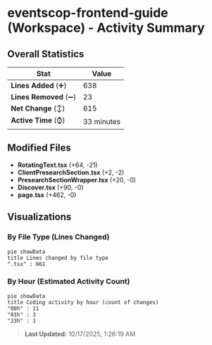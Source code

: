 # eventscop-frontend-guide (Workspace) - Activity Summary 

## Overall Statistics

| Stat                   | Value                                                             |
| ---------------------- | ----------------------------------------------------------------- |
| **Lines Added** (➕)   | 638                                          |
| **Lines Removed** (➖) | 23                                        |
| **Net Change** (↕)    | 615                |
| **Active Time** (⌚)   | 33 minutes |


## Modified Files
- **RotatingText.tsx** (+64, -21)
- **ClientPresearchSection.tsx** (+2, -2)
- **PresearchSectionWrapper.tsx** (+20, -0)
- **Discover.tsx** (+90, -0)
- **page.tsx** (+462, -0)

## Visualizations

### By File Type (Lines Changed)

```mermaid
pie showData
title Lines changed by file type
".tsx" : 661
```

### By Hour (Estimated Activity Count)

```mermaid
pie showData
title Coding activity by hour (count of changes)
"00h" : 11
"01h" : 3
"23h" : 1
```


> **Last Updated:** 10/17/2025, 1:26:19 AM